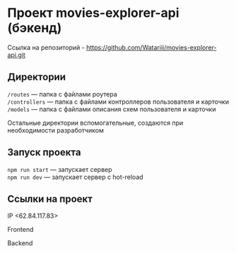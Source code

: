 # Проект movies-explorer-api (бэкенд)
Ссылка на репозиторий  - https://github.com/Watariii/movies-explorer-api.git

## Директории

`/routes` — папка с файлами роутера  
`/controllers` — папка с файлами контроллеров пользователя и карточки   
`/models` — папка с файлами описания схем пользователя и карточки  
  
Остальные директории вспомогательные, создаются при необходимости разработчиком

## Запуск проекта

`npm run start` — запускает сервер   
`npm run dev` — запускает сервер с hot-reload
## Ссылки на проект

IP <62.84.117.83>

Frontend 

Backend 
